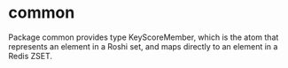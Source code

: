 # common

Package common provides type KeyScoreMember, which is the atom that represents
an element in a Roshi set, and maps directly to an element in a Redis ZSET.

